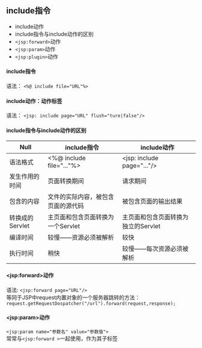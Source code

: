 ## include指令  
* include动作  
* include指令与include动作的区别  
* ```<jsp:forward>```动作  
* ```<jsp:param>```动作  
* ```<jsp:plugin>```动作  

#### include指令  
语法： ```<%@ include file="URL"%> ```  
#### include动作：动作标签  
语法： ```<jsp: include page="URL" flush="ture|false"/>  ```

#### include指令与include动作的区别  

| Null | include指令|include动作|
| --- | --- | --- |
| 语法格式 | <%@ include file="..."%> | <jsp: include page="..."/> |
| 发生作用的时间 | 页面转换期间 | 请求期间 |
|包含的内容 | 文件的实际内容，被包含页面的源代码 | 被包含页面的输出结果 |
| 转换成的Servlet | 主页面和包含页面转换为一个Servlet | 主页面和包含页面转换为独立的Servlet |
| 编译时间 | 较慢——资源必须被解析 | 较快 | 
| 执行时间 | 稍快 | 较慢——每次资源必须被解析 |

#### \<jsp:forward\>动作  
语法: ```<jsp:forward page="URL"/> ```  
等同于JSP中request内置对象的一个服务器跳转的方法：  
```request.getRequestDospatcher("/url").forward(request,response); ``` 
#### \<jsp:param\>动作  
```<jsp:param name="参数名" value="参数值">  ```  
常常与```<jsp:forward >```一起使用，作为其子标签  
